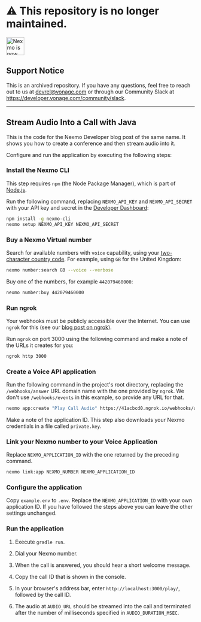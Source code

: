 # ⚠️ This repository is no longer maintained.

<img src="https://developer.nexmo.com/assets/images/Vonage_Nexmo.svg" height="48px" alt="Nexmo is now known as Vonage" />

## Support Notice
This is an archived repository. If you have any questions, feel free to reach out to us at devrel@vonage.com or through our Community Slack at https://developer.vonage.com/community/slack.

<hr />

## Stream Audio Into a Call with Java

This is the code for the Nexmo Developer blog post of the same name. It shows you how to create a conference and then stream audio into it.

Configure and run the application by executing the following steps:


### Install the Nexmo CLI

This step requires `npm` (the Node Package Manager), which is part of [Node.js](https://nodejs.org/en/).

Run the following command, replacing `NEXMO_API_KEY` and `NEXMO_API_SECRET` with your API key and secret in the [Developer Dashboard](https://dashboard.nexmo.com/settings):

```sh
npm install -g nexmo-cli
nexmo setup NEXMO_API_KEY NEXMO_API_SECRET
```

### Buy a Nexmo Virtual number

Search for available numbers with `voice` capability, using your [two-character country code](https://www.iban.com/country-codes). For example, using `GB` for the United Kingdom:

```sh
nexmo number:search GB --voice --verbose
```

Buy one of the numbers, for example `442079460000`:

```sh
nexmo number:buy 442079460000
```

### Run ngrok

Your webhooks must be publicly accessible over the Internet. You can use `ngrok` for this (see our [blog post on ngrok](https://www.nexmo.com/blog/2017/07/04/local-development-nexmo-ngrok-tunnel-dr)).

Run `ngrok` on port 3000 using the following command and make a note of the URLs it creates for you:

```sh
ngrok http 3000
```

### Create a Voice API application

Run the following command in the project's root directory, replacing the `/webhooks/answer` URL domain name with the one provided by `ngrok`. We don't use `/webhooks/events` in this example, so provide any URL for that. 

```sh
nexmo app:create "Play Call Audio" https://41acbcd0.ngrok.io/webhooks/answer https://example.com/webhooks/events --keyfile private.key
```

Make a note of the application ID. This step also downloads your Nexmo credentials in a file called `private.key`.

### Link your Nexmo number to your Voice Application

Replace `NEXMO_APPLICATION_ID` with the one returned by the preceding command.

```sh
nexmo link:app NEXMO_NUMBER NEXMO_APPLICATION_ID
```

### Configure the application

Copy `example.env` to `.env`. Replace the `NEXMO_APPLICATION_ID` with your own application ID. If you have followed the steps above you can leave the other settings unchanged.

### Run the application

1. Execute `gradle run`.

2. Dial your Nexmo number.

3. When the call is answered, you should hear a short welcome message.

4. Copy the call ID that is shown in the console.

5. In your browser's address bar, enter `http://localhost:3000/play/`, followed by the call ID.

6. The audio at `AUDIO_URL` should be streamed into the call and terminated after the number of milliseconds specified in `AUDIO_DURATION_MSEC`.

